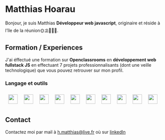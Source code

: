 # Matthias Hoarau

Bonjour, je suis Matthias __Développeur web javascript__, originaire et réside à l'île de la réunion🌞⛱🌊🌴🌄.


## Formation / Experiences

J'ai éffectué une formation sur __Openclassrooms__ en __développement web fullstack JS__ en effectuant 7 projets professionnalisants (dont une veille technologique) que vous pouvez retrouver sur mon profil.

### Langage et outils
<img width="30px" style="padding: 10px" src="https://cdn.jsdelivr.net/gh/devicons/devicon/icons/vscode/vscode-original.svg" /><img width="30px" style="padding: 10px" src="https://cdn.jsdelivr.net/gh/devicons/devicon/icons/html5/html5-original.svg" /><img width="30px" style="padding: 10px"  src="https://cdn.jsdelivr.net/gh/devicons/devicon/icons/css3/css3-original.svg" /><img width="30px" style="padding: 10px"  src="https://cdn.jsdelivr.net/gh/devicons/devicon/icons/javascript/javascript-original.svg" /><img width="30px" style="padding: 10px"  src="https://cdn.jsdelivr.net/gh/devicons/devicon/icons/vuejs/vuejs-original.svg" /><img width="30px" style="padding: 10px"  src="https://cdn.jsdelivr.net/gh/devicons/devicon/icons/react/react-original.svg" /><img width="30px" style="padding: 10px"  src="https://cdn.jsdelivr.net/gh/devicons/devicon/icons/nodejs/nodejs-original.svg" /><img width="30px" style="padding: 10px"  src="https://cdn.jsdelivr.net/gh/devicons/devicon/icons/git/git-original-wordmark.svg" /><img width="30px" style="padding: 10px"  src="https://cdn.jsdelivr.net/gh/devicons/devicon/icons/github/github-original-wordmark.svg" /><img width="30px" style="padding: 10px"  src="https://cdn.jsdelivr.net/gh/devicons/devicon/icons/mongodb/mongodb-original-wordmark.svg" />

## Contact

Contactez moi par mail à [h.matthias@live.fr](mailto:h.matthias@live.fr) où sur [linkedIn](https://www.linkedin.com/in/mhoarau/)